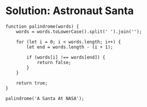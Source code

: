 # Solution: Astronaut Santa

    function palindrome(words) {
        words = words.toLowerCase().split(' ').join('');

        for (let i = 0; i < words.length; i++) {
            let end = words.length - (i + 1);
            
            if (words[i] !== words[end]) {
                return false;
            }
        }
        
        return true;
    }

    palindrome('A Santa At NASA');